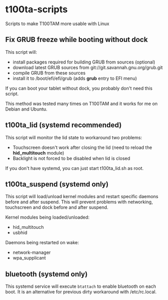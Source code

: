 # t100ta-scripts
Scripts to make T100TAM more usable with Linux

## Fix GRUB freeze while booting without dock

This script will:
* install packages required for building GRUB from sources (optional)
* download latest GRUB sources from git://git.savannah.gnu.org/grub.git
* compile GRUB from these sources
* install it to /boot/efi/efi/grub (adds **grub** entry to EFI menu)

If you can boot your tablet without dock, you probably don't need this script.

This method was tested many times on T100TAM and it works for me on Debian and Ubuntu.

## t100ta_lid (systemd recommended)

This script will monitor the lid state to workaround two problems:
* Touchscreen doesn't work after closing the lid (need to reload the **hid_multitouch** module)
* Backlight is not forced to be disabled when lid is closed

If you don't have systemd, you can just start t100ta_lid.sh as root.

## t100ta_suspend (systemd only)

This script will load/unload kernel modules and restart specific daemons before and after suspend. This will prevent problems with networking, touchscreen and dock before and after suspend.

Kernel modules being loaded/unloaded:
* hid_multitouch
* usbhid

Daemons being restarted on wake:
* network-manager
* wpa_supplicant

## bluetooth (systemd only)

This systemd service will execute `btattach` to enable bluetooth on each boot.
It is an alternative for previous dirty workaround with /etc/rc.local.
